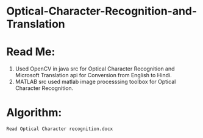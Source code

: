# Optical-Character-Recognition-and-Translation

# Read Me:

1. Used OpenCV in java src for Optical Character Recognition and Microsoft Translation api for Conversion from English to Hindi.
2. MATLAB src used matlab image processsing toolbox for Optical Character Recognition.

# Algorithm:
	Read Optical Character recognition.docx